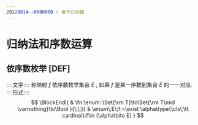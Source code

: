 ```yaml
---
20220814--0000000 : 章节已创建
---
```

# 归纳法和序数运算
## 依序数枚举 [DEF]
::::文字::::
称映射 $f$ 依序数枚举集合 $E$ , 如果 $f$ 是某一序数到集合 $E$ 的一一对应. 
::::形式::::
$$
\BlockEndl{
    & \fn:\enum::\Set{\rm T}\to\Set{\rm T\mid \varnothing}\to\Bool
}{\;\;}{
    & \enum\;E\;f:=\exist \alpha\type{\cls\;\tt cardinal}:f\in (\alpha\bito E)
}
$$
